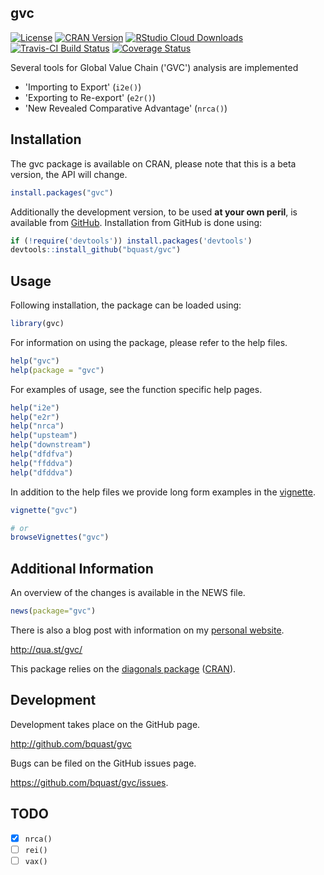 gvc
--------------
[![License](http://img.shields.io/badge/license-GPLv3-brightgreen.svg?style=flat)](http://www.gnu.org/licenses/gpl-3.0.html)
[![CRAN Version](http://www.r-pkg.org/badges/version/gvc)](http://cran.r-project.org/package=gvc)
[![RStudio Cloud Downloads](http://cranlogs.r-pkg.org/badges/gvc?color=brightgreen)](http://cran.rstudio.com/package=gvc)
[![Travis-CI Build Status](https://travis-ci.org/bquast/gvc.png?branch=master)](https://travis-ci.org/bquast/gvc)
[![Coverage Status](https://coveralls.io/repos/bquast/gvc/badge.svg)](https://coveralls.io/r/bquast/gvc)

Several tools for Global Value Chain ('GVC') analysis are implemented

- 'Importing to Export' (`i2e()`)
- 'Exporting to Re-export' (`e2r()`)
- 'New Revealed Comparative Advantage' (`nrca()`)


Installation
--------------
The gvc package is available on CRAN, please note that this is a beta version, the API will change.

```r
install.packages("gvc")
```

Additionally the development version, to be used **at your own peril**, is available from [GitHub](https://github.com/bquast/gvc).
Installation from GitHub is done using:

```r
if (!require('devtools')) install.packages('devtools')
devtools::install_github("bquast/gvc")
```


Usage
----------
Following installation, the package can be loaded using:

```r
library(gvc)
```

For information on using the package, please refer to the help files.

```r
help("gvc")
help(package = "gvc")
```
    
For examples of usage, see the function specific help pages.

```r
help("i2e")
help("e2r")
help("nrca")
help("upsteam")
help("downstream")
help("dfdfva")
help("ffddva")
help("dfddva")
```

In addition to the help files we provide long form examples in the [vignette](http://cran.r-project.org/web/packages/gvc/vignettes/gvc.html).

```r
vignette("gvc")

# or
browseVignettes("gvc")
```


Additional Information
-----------------------
An overview of the changes is available in the NEWS file.

```r
news(package="gvc")
```

There is also a blog post with information on my [personal website](http://qua.st/).

http://qua.st/gvc/

This package relies on the [diagonals package](http://qua.st/diagonals) ([CRAN](http:cran.r-project.org/packge=diagonals)).


Development
-------------
Development takes place on the GitHub page.

http://github.com/bquast/gvc

Bugs can be filed on the GitHub issues page.

https://github.com/bquast/gvc/issues.


TODO
-------------

 * [x] `nrca()`
 * [ ] `rei()`
 * [ ] `vax()`
